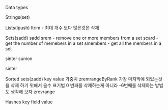 Data types

Strings(set)

Lists(lpush)
ltrim - 최대 개수 보다 많은것은 삭제

Sets(sadd)
sadd
srem - remove one or more members from a set
scard - get the number of memebers in a set
smembers - get all the members in a set

sinter
sunion

sinter

Sorted sets(zadd)
key value 가중치 
zremrangeByRank 가장 마지막에 되있는것을 삭제 하기 위해서 음수 표기법 0 번째를 삭제하는게 아니라 -6번째를 삭제하는 방법도 생각해 보자
zrevrange

Hashes
key field value